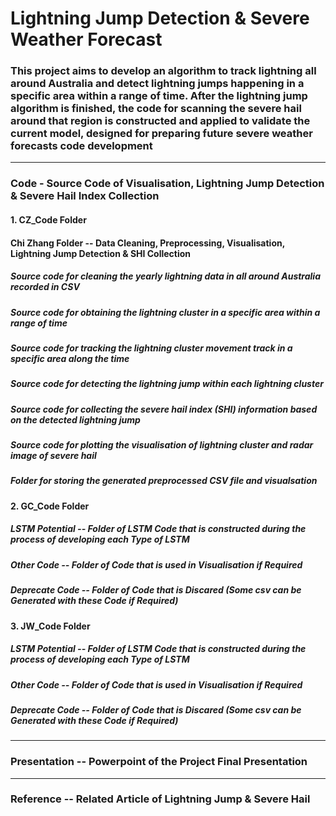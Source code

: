 # Lightning Jump Detection & Severe Weather Forecast

### This project aims to develop an algorithm to track lightning all around Australia and detect lightning jumps happening in a specific area within a range of time. After the lightning jump algorithm is finished, the code for scanning the severe hail around that region is constructed and applied to validate the current model, designed for preparing future severe weather forecasts code development
-----------------------------------------------------------------------------------------------------------------

### Code - Source Code of Visualisation, Lightning Jump Detection & Severe Hail Index Collection

#### 1. CZ_Code Folder
#### Chi Zhang Folder -- Data Cleaning, Preprocessing, Visualisation, Lightning Jump Detection & SHI Collection
##### Source code for cleaning the yearly lightning data in all around Australia recorded in CSV
##### Source code for obtaining the lightning cluster in a specific area within a range of time
##### Source code for tracking the lightning cluster movement track in a specific area along the time
##### Source code for detecting the lightning jump within each lightning cluster
##### Source code for collecting the severe hail index (SHI) information based on the detected lightning jump
##### Source code for plotting the visualisation of lightning cluster and radar image of severe hail
##### Folder for storing the generated preprocessed CSV file and visualsation

#### 2. GC_Code Folder
##### LSTM Potential -- Folder of LSTM Code that is constructed during the process of developing each Type of LSTM
##### Other Code -- Folder of Code that is used in Visualisation if Required
##### Deprecate Code -- Folder of Code that is Discared (Some csv can be Generated with these Code if Required)

#### 3. JW_Code Folder
##### LSTM Potential -- Folder of LSTM Code that is constructed during the process of developing each Type of LSTM
##### Other Code -- Folder of Code that is used in Visualisation if Required
##### Deprecate Code -- Folder of Code that is Discared (Some csv can be Generated with these Code if Required)
-----------------------------------------------------------------------------------------------------------------

### Presentation -- Powerpoint of the Project Final Presentation
-----------------------------------------------------------------------------------------------------------------

### Reference -- Related Article of Lightning Jump & Severe Hail
